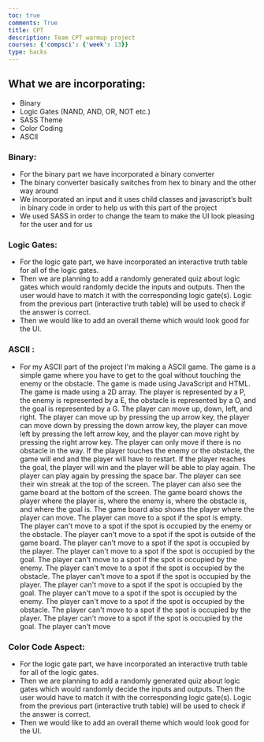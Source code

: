 ```yaml
---
toc: true
comments: True
title: CPT
description: Team CPT warmup project
courses: {'compsci': {'week': 13}}
type: hacks
---
```


## What we are incorporating:

- Binary
- Logic Gates (NAND, AND, OR, NOT etc.)
- SASS Theme 
- Color Coding
- ASCII

### Binary:

- For the binary part we have incorporated a binary converter 
- The binary converter basically switches from hex to binary and the other way around
- We incorporated an input and it uses child classes and javascript’s built in binary code in order to help us with this part of the project
- We used SASS in order to change the team to make the UI look pleasing for the user and for us
	
### Logic Gates:
- For the logic gate part, we have incorporated an interactive truth table for all of the logic gates.
- Then we are planning to add a randomly generated quiz about logic gates which would randomly decide the inputs and outputs. Then the user would have to match it with the corresponding logic gate(s). Logic from the previous part (interactive truth table) will be used to check if the answer is correct.
- Then we would like to add an overall theme which would look good for the UI.

### ASCII :
- For my ASCII part of the project I'm making a ASCII game. The game is a simple game where you have to get to the goal without touching the enemy or the obstacle. The game is made using JavaScript and HTML. The game is made using a 2D array. The player is represented by a P, the enemy is represented by a E, the obstacle is represented by a O, and the goal is represented by a G. The player can move up, down, left, and right. The player can move up by pressing the up arrow key, the player can move down by pressing the down arrow key, the player can move left by pressing the left arrow key, and the player can move right by pressing the right arrow key. The player can only move if there is no obstacle in the way. If the player touches the enemy or the obstacle, the game will end and the player will have to restart. If the player reaches the goal, the player will win and the player will be able to play again. The player can play again by pressing the space bar. The player can see their win streak at the top of the screen. The player can also see the game board at the bottom of the screen. The game board shows the player where the player is, where the enemy is, where the obstacle is, and where the goal is. The game board also shows the player where the player can move. The player can move to a spot if the spot is empty. The player can't move to a spot if the spot is occupied by the enemy or the obstacle. The player can't move to a spot if the spot is outside of the game board. The player can't move to a spot if the spot is occupied by the player. The player can't move to a spot if the spot is occupied by the goal. The player can't move to a spot if the spot is occupied by the enemy. The player can't move to a spot if the spot is occupied by the obstacle. The player can't move to a spot if the spot is occupied by the player. The player can't move to a spot if the spot is occupied by the goal. The player can't move to a spot if the spot is occupied by the enemy. The player can't move to a spot if the spot is occupied by the obstacle. The player can't move to a spot if the spot is occupied by the player. The player can't move to a spot if the spot is occupied by the goal. The player can't move
  
### Color Code Aspect:
- For the logic gate part, we have incorporated an interactive truth table for all of the logic gates.
- Then we are planning to add a randomly generated quiz about logic gates which would randomly decide the inputs and outputs. Then the user would have to match it with the corresponding logic gate(s). Logic from the previous part (interactive truth table) will be used to check if the answer is correct.
- Then we would like to add an overall theme which would look good for the UI.

